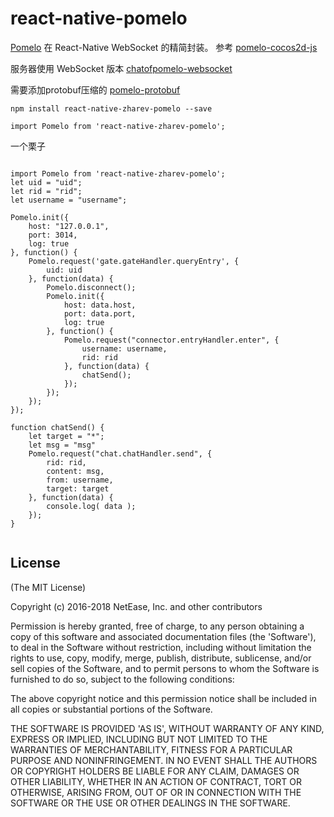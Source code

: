 # react-native-pomelo

[Pomelo](https://github.com/NetEase/pomelo) 在 React-Native WebSocket 的精简封装。 参考 [pomelo-cocos2d-js](https://github.com/NetEase/pomelo-cocos2d-js) 

服务器使用 WebSocket 版本   [chatofpomelo-websocket](https://github.com/NetEase/chatofpomelo-websocket)

需要添加protobuf压缩的   [pomelo-protobuf](https://github.com/pomelonode/pomelo-protobuf)

```
npm install react-native-zharev-pomelo --save
```

```
import Pomelo from 'react-native-zharev-pomelo';
```


一个栗子
```

import Pomelo from 'react-native-zharev-pomelo';
let uid = "uid";
let rid = "rid";
let username = "username";

Pomelo.init({
	host: "127.0.0.1",
	port: 3014,
	log: true
}, function() {
	Pomelo.request('gate.gateHandler.queryEntry', {
		uid: uid
	}, function(data) {
		Pomelo.disconnect();
		Pomelo.init({
			host: data.host,
			port: data.port,
			log: true
		}, function() {
			Pomelo.request("connector.entryHandler.enter", {
				username: username,
				rid: rid
			}, function(data) {
				chatSend();
			});
		});
	});
});

function chatSend() {
	let target = "*";
	let msg = "msg"
	Pomelo.request("chat.chatHandler.send", {
		rid: rid,
		content: msg,
		from: username,
		target: target
	}, function(data) {
        console.log( data );
	});
}


```

## License

(The MIT License)

Copyright (c) 2016-2018 NetEase, Inc. and other contributors

Permission is hereby granted, free of charge, to any person obtaining
a copy of this software and associated documentation files (the
'Software'), to deal in the Software without restriction, including
without limitation the rights to use, copy, modify, merge, publish,
distribute, sublicense, and/or sell copies of the Software, and to
permit persons to whom the Software is furnished to do so, subject to
the following conditions:

The above copyright notice and this permission notice shall be
included in all copies or substantial portions of the Software.

THE SOFTWARE IS PROVIDED 'AS IS', WITHOUT WARRANTY OF ANY KIND,
EXPRESS OR IMPLIED, INCLUDING BUT NOT LIMITED TO THE WARRANTIES OF
MERCHANTABILITY, FITNESS FOR A PARTICULAR PURPOSE AND NONINFRINGEMENT.
IN NO EVENT SHALL THE AUTHORS OR COPYRIGHT HOLDERS BE LIABLE FOR ANY
CLAIM, DAMAGES OR OTHER LIABILITY, WHETHER IN AN ACTION OF CONTRACT,
TORT OR OTHERWISE, ARISING FROM, OUT OF OR IN CONNECTION WITH THE
SOFTWARE OR THE USE OR OTHER DEALINGS IN THE SOFTWARE.

